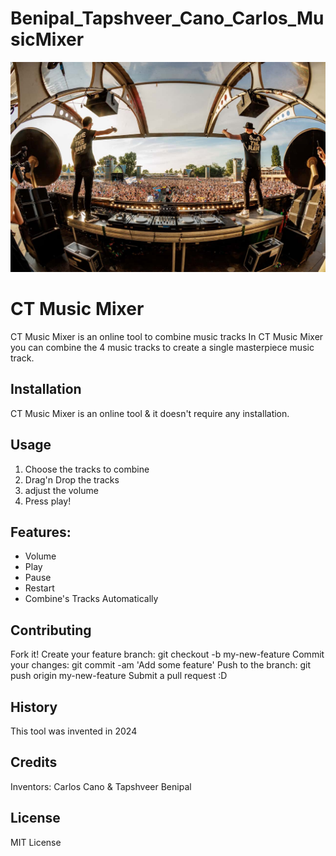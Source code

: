 # Benipal_Tapshveer_Cano_Carlos_MusicMixer

![Reference img](./images/Reference%20Image.jpg)

# CT Music Mixer
CT Music Mixer is an online tool to combine music tracks In CT Music Mixer you can combine the 4 music tracks to create a single masterpiece music track.

## Installation
CT Music Mixer is an online tool & it doesn't require any installation.

## Usage
1. Choose the tracks to combine
2. Drag'n Drop the tracks
3. adjust the volume
4. Press play!

## Features:
- Volume
- Play
- Pause
- Restart
- Combine's Tracks Automatically 

## Contributing
Fork it!
Create your feature branch: git checkout -b my-new-feature
Commit your changes: git commit -am 'Add some feature'
Push to the branch: git push origin my-new-feature
Submit a pull request :D

## History
This tool was invented in 2024

## Credits
Inventors: Carlos Cano & Tapshveer Benipal

## License
MIT License